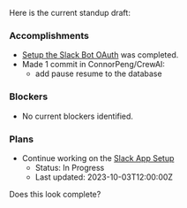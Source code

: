 Here is the current standup draft:

### Accomplishments
- [Setup the Slack Bot OAuth](https://linear.app/rhythms/issue/JHRHY-18) was completed.
- Made 1 commit in ConnorPeng/CrewAI:
  - add pause resume to the database

### Blockers
- No current blockers identified.

### Plans
- Continue working on the [Slack App Setup](https://linear.app/rhythms/issue/JHRHY-5)
  - Status: In Progress
  - Last updated: 2023-10-03T12:00:00Z

Does this look complete?